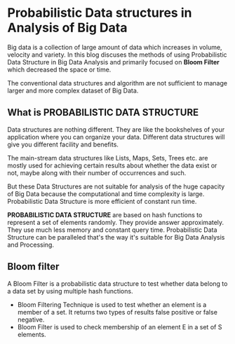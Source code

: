 
# Probabilistic Data structures in Analysis of Big Data
Big data is a collection of large amount of data which increases in volume, velocity and variety. In this blog discuses the methods of using Probabilistic Data Structure in Big Data Analysis and primarily focused on **Bloom Filter** which decreased the space or time.

The conventional data structures and algorithm are not sufficient to manage larger and more complex dataset of Big Data.

## What is PROBABILISTIC DATA STRUCTURE
Data structures are nothing different. They are like the bookshelves of your application where you can organize your data. Different data structures will give you different facility and benefits. 

The main-stream data structures like Lists, Maps, Sets, Trees etc. are mostly used for achieving certain results about whether the data exist or not, maybe along with their number of occurrences and such.

But these Data Structures are not suitable for analysis of the huge capacity of Big Data because the computational and time complexity is large. Probabilistic Data Structure is more efficient of constant run time.

**PROBABILISTIC DATA STRUCTURE**  are based on hash functions to represent a set of elements randomly. They provide answer approximately. They use much less memory and constant query time. Probabilistic Data Structure can be paralleled that's the way it's  suitable for Big Data Analysis and Processing.

## Bloom filter
A Bloom Filter is a probabilistic data structure to test whether data belong to a data set by using multiple hash functions. 

 - Bloom Filtering Technique is used to test whether an element is a member of a set. It returns two types of results false positive or false negative.
 - Bloom Filter is used to check membership of an element E in a
set of S elements.

<!--stackedit_data:
eyJoaXN0b3J5IjpbMTMyNDkwOTI4MiwtMzI0MjgwNzMwLC0yMT
E0NTAwNDgzLC0yMTIyNDY1NzgxLDQ1ODg5MDAxMywtMTY1Njg3
NzAxMCwxMTgzNDUyMzQ4LC0xODk1OTg5NTUxLDIxMTc4MTI4OD
EsMTUwNTI3MDI5NiwtMTk2ODY3MTczLC02MzczMzYwMDYsLTgy
MjgxODI0MCwtMjA3MzM1NDY3OCwxMjU3OTEzNzY4LC03MzQyNj
MxOTMsMTcxNzIxOTc3NCwtOTM5NzM2MTU4LC0xMDA5NjQ1MDEz
LC03OTIwOTg5MDJdfQ==
-->
